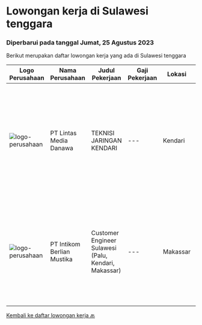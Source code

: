 
  # Lowongan kerja di Sulawesi tenggara

  ### Diperbarui pada tanggal Jumat, 25 Agustus 2023

  Berikut merupakan daftar lowongan kerja yang ada di Sulawesi tenggara

  |Logo Perusahaan | Nama Perusahaan | Judul Pekerjaan | Gaji Pekerjaan | Lokasi | Deskripsi | Tanggal diunggah | Pranala |
  | -------------- | --------------- | --------------- | --------- | --------- | -------------- | ------- | ----------- |
  |![logo-perusahaan](https://image-service-cdn.seek.com.au/4cc5b4edd8a09fb41741a122f57ee79a81b9a89e/ee4dce1061f3f616224767ad58cb2fc751b8d2dc)|PT Lintas Media Danawa|TEKNISI JARINGAN KENDARI|---|Kendari|Kualifikasi: Diutamakan asli daerah Papua Usia maksimum saat melamar adalah 28 tahun Lulusan SMK/D3/S1 (Teknik elektro, informatika, ilmu computer)...|Kamis, 24 Agustus 2023|https://www.jobstreet.co.id/id/job/teknisi-jaringan-kendari-4446654?token=0~a2349973-bcb9-4eb5-92a9-210a40d866d5&sectionRank=1&jobId=jobstreet-id-job-4446654|
|![logo-perusahaan](https://image-service-cdn.seek.com.au/ea5f264702bab5af336fb703e911912eeb350135/ee4dce1061f3f616224767ad58cb2fc751b8d2dc)|PT Intikom Berlian Mustika|Customer Engineer Sulawesi (Palu, Kendari, Makassar)|---|Makassar|Preventive Maintenance, Inspection, Repair, Installation ATM and IT product such as printer, laptop, copier Machine in Palu, Kendari and Makassar...|Kamis, 27 Juli 2023|https://www.jobstreet.co.id/id/job/customer-engineer-sulawesi-palu-kendari-makassar-4418023?token=0~a2349973-bcb9-4eb5-92a9-210a40d866d5&sectionRank=2&jobId=jobstreet-id-job-4418023|


  [Kembali ke daftar lowongan kerja 🔙](../README.md#daftar-lowongan-kerja)
  